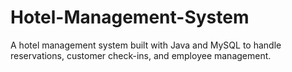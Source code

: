 # Hotel-Management-System
A hotel management system built with Java and MySQL to handle reservations, customer check-ins, and employee management.
